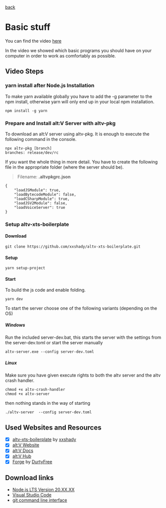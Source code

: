 [back](../../README.md)
# Basic stuff
You can find the video [here](https://www.youtube.com/watch?v=5bNX74AK3Yo)

In the video we showed which basic programs you should have on your computer in order to work as comfortably as possible.

## Video Steps

### yarn install after Node.js Installation
To make yarn available globally you have to add the -g parameter to the npm install, otherwise yarn will only end up in your local npm installation.

    npm install -g yarn

### Prepare and Install alt:V Server with altv-pkg

To download an alt:V server using altv-pkg. 
It is enough to execute the following command in the console.

    npx altv-pkg [branch]
    branches: release/dev/rc
    
If you want the whole thing in more detail.
You have to create the following file in the appropriate folder (where the server should be).
> Filename: **.altvpkgrc.json**

    {
	    "loadJSModule": true,
	    "loadBytecodeModule": false,
	    "loadCSharpModule": true,
	    "loadJSV2Module": false,
	    "loadVoiceServer": true
    }

### Setup altv-xts-boilerplate

#### Download

    git clone https://github.com/xxshady/altv-xts-boilerplate.git
#### Setup 

    yarn setup-project
#### Start
To build the js code and enable folding.

    yarn dev
To start the server choose one of the following variants (depending on the OS)
##### Windows
Run the included server-dev.bat, this starts the server with the settings from the server-dev.toml
or start the server manually

    altv-server.exe --config server-dev.toml

##### Linux
Make sure you have given execute rights to both the altv server and the altv crash handler.

    chmod +x altv-crash-handler
    chmod +x altv-server
then nothing stands in the way of starting

    ./altv-server  --config server-dev.toml

## Used Websites and Resources
- [x] [altv-xts-boilerplate](https://github.com/xxshady/altv-xts-boilerplate) by [xxshady](https://github.com/xxshady)
- [x] [alt:V Website](https://altv.mp/)
- [x] [alt:V Docs](https://docs.altv.mp/js/index.html)
- [x] [alt:V Hub](https://hub.altv.mp/)
- [x] [Forge](https://forge.plebmasters.de/) by [DurtyFree](https://github.com/DurtyFree)

## Download links

 - [Node.js LTS Version 20.XX.XX](https://nodejs.org/en/download/)
 - [Visual Studio Code](https://code.visualstudio.com/)
 - [git command line interface](https://git-scm.com/downloads)
